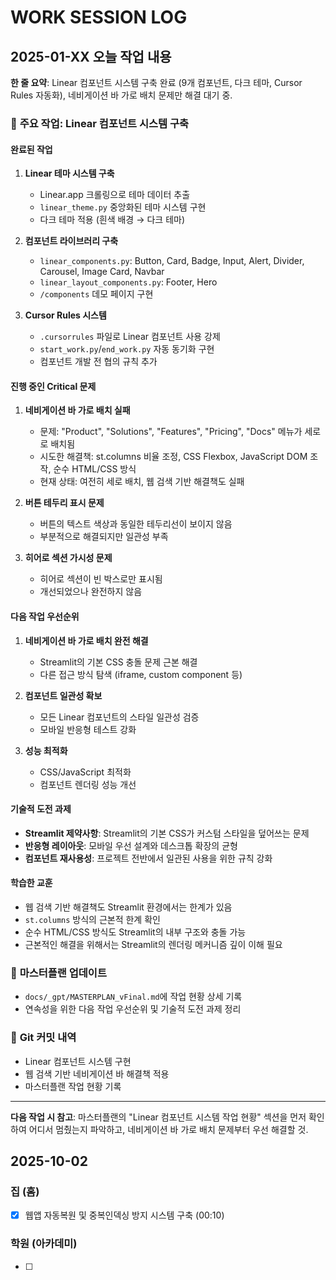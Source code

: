# WORK SESSION LOG

## 2025-01-XX 오늘 작업 내용

**한 줄 요약**: Linear 컴포넌트 시스템 구축 완료 (9개 컴포넌트, 다크 테마, Cursor Rules 자동화), 네비게이션 바 가로 배치 문제만 해결 대기 중.

### 🎯 **주요 작업: Linear 컴포넌트 시스템 구축**

#### **완료된 작업**
1. **Linear 테마 시스템 구축**
   - Linear.app 크롤링으로 테마 데이터 추출
   - `linear_theme.py` 중앙화된 테마 시스템 구현
   - 다크 테마 적용 (흰색 배경 → 다크 테마)

2. **컴포넌트 라이브러리 구축**
   - `linear_components.py`: Button, Card, Badge, Input, Alert, Divider, Carousel, Image Card, Navbar
   - `linear_layout_components.py`: Footer, Hero
   - `/components` 데모 페이지 구현

3. **Cursor Rules 시스템**
   - `.cursorrules` 파일로 Linear 컴포넌트 사용 강제
   - `start_work.py`/`end_work.py` 자동 동기화 구현
   - 컴포넌트 개발 전 협의 규칙 추가

#### **진행 중인 Critical 문제**
1. **네비게이션 바 가로 배치 실패**
   - 문제: "Product", "Solutions", "Features", "Pricing", "Docs" 메뉴가 세로로 배치됨
   - 시도한 해결책: st.columns 비율 조정, CSS Flexbox, JavaScript DOM 조작, 순수 HTML/CSS 방식
   - 현재 상태: 여전히 세로 배치, 웹 검색 기반 해결책도 실패

2. **버튼 테두리 표시 문제**
   - 버튼의 텍스트 색상과 동일한 테두리선이 보이지 않음
   - 부분적으로 해결되지만 일관성 부족

3. **히어로 섹션 가시성 문제**
   - 히어로 섹션이 빈 박스로만 표시됨
   - 개선되었으나 완전하지 않음

#### **다음 작업 우선순위**
1. **네비게이션 바 가로 배치 완전 해결**
   - Streamlit의 기본 CSS 충돌 문제 근본 해결
   - 다른 접근 방식 탐색 (iframe, custom component 등)

2. **컴포넌트 일관성 확보**
   - 모든 Linear 컴포넌트의 스타일 일관성 검증
   - 모바일 반응형 테스트 강화

3. **성능 최적화**
   - CSS/JavaScript 최적화
   - 컴포넌트 렌더링 성능 개선

#### **기술적 도전 과제**
- **Streamlit 제약사항**: Streamlit의 기본 CSS가 커스텀 스타일을 덮어쓰는 문제
- **반응형 레이아웃**: 모바일 우선 설계와 데스크톱 확장의 균형
- **컴포넌트 재사용성**: 프로젝트 전반에서 일관된 사용을 위한 규칙 강화

#### **학습한 교훈**
- 웹 검색 기반 해결책도 Streamlit 환경에서는 한계가 있음
- `st.columns` 방식의 근본적 한계 확인
- 순수 HTML/CSS 방식도 Streamlit의 내부 구조와 충돌 가능
- 근본적인 해결을 위해서는 Streamlit의 렌더링 메커니즘 깊이 이해 필요

### 📝 **마스터플랜 업데이트**
- `docs/_gpt/MASTERPLAN_vFinal.md`에 작업 현황 상세 기록
- 연속성을 위한 다음 작업 우선순위 및 기술적 도전 과제 정리

### 🔄 **Git 커밋 내역**
- Linear 컴포넌트 시스템 구현
- 웹 검색 기반 네비게이션 바 해결책 적용
- 마스터플랜 작업 현황 기록

---
**다음 작업 시 참고**: 마스터플랜의 "Linear 컴포넌트 시스템 작업 현황" 섹션을 먼저 확인하여 어디서 멈췄는지 파악하고, 네비게이션 바 가로 배치 문제부터 우선 해결할 것.

## 2025-10-02

### 집 (홈)
- [x] 웹앱 자동복원 및 중복인덱싱 방지 시스템 구축 (00:10)

### 학원 (아카데미)
- [ ]
